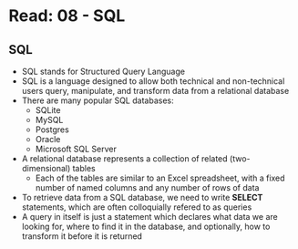 # Read: 08 - SQL

## SQL
* SQL stands for Structured Query Language
* SQL is a language designed to allow both technical and non-technical users query, manipulate, and transform data from a relational database
* There are many popular SQL databases:
  * SQLite
  * MySQL
  * Postgres
  * Oracle
  * Microsoft SQL Server
* A relational database represents a collection of related (two-dimensional) tables
  * Each of the tables are similar to an Excel spreadsheet, with a fixed number of named columns and any number of rows of data
* To retrieve data from a SQL database, we need to write __SELECT__ statements, which are often colloquially refered to as queries
* A query in itself is just a statement which declares what data we are looking for, where to find it in the database, and optionally, how to transform it before it is returned
